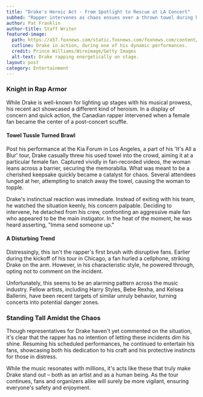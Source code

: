 ```yaml
---
title: "Drake's Heroic Act - From Spotlight to Rescue at LA Concert"
subhed: "Rapper intervenes as chaos ensues over a thrown towel during his 'It's All a Blur' tour."
author: Pat Franklin
author-title: Staff Writer
featured-image: 
  path: https://a57.foxnews.com/static.foxnews.com/foxnews.com/content/uploads/2023/08/640/320/drake-concert.jpg?ve=1&tl=1
  cutline: Drake in action, during one of his dynamic performances.
  credit: Prince Williams/Wireimage/Getty Images
  alt-text: Drake rapping energetically on stage.
layout: post
category: Entertainment
---
```


### Knight in Rap Armor

While Drake is well-known for lighting up stages with his musical prowess, his recent act showcased a different kind of heroism. In a display of concern and quick action, the Canadian rapper intervened when a female fan became the center of a post-concert scuffle.

#### Towel Tussle Turned Brawl

Post his performance at the Kia Forum in Los Angeles, a part of his 'It's All a Blur' tour, Drake casually threw his used towel into the crowd, aiming it at a particular female fan. Captured vividly in fan-recorded videos, the woman leans across a barrier, securing the memorabilia. What was meant to be a cherished keepsake quickly became a catalyst for chaos. Several attendees lunged at her, attempting to snatch away the towel, causing the woman to topple.

Drake's instinctual reaction was immediate. Instead of exiting with his team, he watched the situation keenly, his concern palpable. Deciding to intervene, he detached from his crew, confronting an aggressive male fan who appeared to be the main instigator. In the heat of the moment, he was heard asserting, "Imma send someone up."

#### A Disturbing Trend

Distressingly, this isn't the rapper's first brush with disruptive fans. Earlier during the kickoff of his tour in Chicago, a fan hurled a cellphone, striking Drake on the arm. However, in his characteristic style, he powered through, opting not to comment on the incident.

Unfortunately, this seems to be an alarming pattern across the music industry. Fellow artists, including Harry Styles, Bebe Rexha, and Kelsea Ballerini, have been recent targets of similar unruly behavior, turning concerts into potential danger zones.

### Standing Tall Amidst the Chaos

Though representatives for Drake haven't yet commented on the situation, it's clear that the rapper has no intention of letting these incidents dim his shine. Resuming his scheduled performances, he continued to entertain his fans, showcasing both his dedication to his craft and his protective instincts for those in distress.

While the music resonates with millions, it's acts like these that truly make Drake stand out – both as an artist and as a human being. As the tour continues, fans and organizers alike will surely be more vigilant, ensuring everyone's safety and enjoyment.
